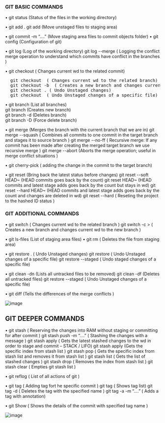 ### GIT BASIC COMMANDS

•	git status (Status of the files in the working directory)

•	git add . 
  git add <filename> (Move unstaged files to staging area)
 
•	git commit -m “….” (Move staging area files to commit objects folder)
•	git config <commands> (Configuration of git)

•	git log (Log of the working directory)
  git log --merge ( Logging the conflict merge operation to understand which commits have conflict in the branches )

•	git checkout <commit ID> ( Changes current wd to the related commit)
<pre>  git checkout <branchName> ( Changes current wd to the related branch)
  git checkout -b <branchName> ( Creates a new branch and changes current wd to the new branch )
  git checkout . ( Undo Unstaged changes)
  git checkout <fileName> ( Undo Unstaged changes of a specific file)</pre>

•	git branch (List all branches)<br>
  git branch <branchName> (Creates new branch)<br>
  git branch -d <branchName> (Deletes branch)<br>
  git branch -D <branchName> (Force delete branch)<br>

•	git merge <branchName> (Merges the branch with the current branch that we are in)
  git merge --squash <branchName> ( Combines all commits to one commit in the target branch and stages it to source branch )
  git merge --no-ff <branchName> ( Recursive merge: If any commit has been made after creating the merged target branch we use recursive merge ) 
  git merge --abort (Aborts the merge operation; useful in merge conflict situations )

•	git cherry-pick <commit ID> ( adding the change in the commit to the target branch)

•	git reset <fileName> (Bring back the latest status before changes)
  git reset --soft HEAD~<go back step count> (HEAD commits goes back by the count)
  git reset  HEAD~<go back step count> (HEAD commits and latest stage adds goes back by the count but stays in wd)
  git reset --hard  HEAD~<go back step count> (HEAD commits and latest stage adds goes back by the count and changes are deleted in wd)
  git reset --hard <hashed ID from reflog> ( Reseting the project to the hashed ID status )

### GIT ADDITIONAL COMMANDS
•	git switch <branchName> ( Changes current wd to the related branch )
  git switch -c <branchName> > ( Creates a new branch and changes current wd to the new branch )
 
•	git ls-files (List of staging area files)
•	git rm <fileName> ( Deletes the file from staging area)

•	git restore . ( Undo Unstaged changes)
  git restore <fileName> ( Undo Unstaged changes of a specific file)
  git restore --staged <fileName> ( Undo staged changes of a specific file)


•	git clean -dn (Lists all untracked files to be removed)
  git clean -df (Deletes all untracked files)
  git restore --staged <fileName> ( Undo Unstaged changes of a specific file)

•	git diff (Tells the differences of the merge conflicts )
 
 
![image](https://user-images.githubusercontent.com/50409645/172053705-1b9efc32-021a-45ad-a675-5a3edb2b2ab0.png)

## GIT DEEPER COMMANDS

•	git stash ( Reserving the changes into RAM without staging or committing for after commit )
  git stash push -m “….” ( Stashing the changes with a message )
  git stash apply ( Gets the latest stashed changes to the wd in order to stage and commit – STACK / LIFO)
  git stash apply <index> (Gets the specific index from stash list )
  git stash pop <index> ( Gets the specific index from stash list and removes it from stash list )
  git stash list ( Gets the list of stashed changes )
  git stash drop <index> ( Removes the index from stash list )
  git stash clear ( Empties git stash list )

•	git reflog ( List of all actions of git )

•	git tag <tagName> <commit ID> ( Adding tag fort he specific commit )
  git tag ( Shows tag list)
  git tag -d <tagName> ( Deletes the tag with the specified name )
  git tag -a <tagName> -m “….” ( Adds a tag with annotation)
 
•	git Show <tagName> ( Shows the details of the commit with specified tag name )

![image](https://user-images.githubusercontent.com/50409645/172053832-02772cbb-f541-4d8d-acce-2495ace4395c.png)


